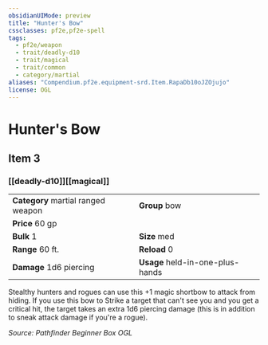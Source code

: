 ```yaml
---
obsidianUIMode: preview
title: "Hunter's Bow"
cssclasses: pf2e,pf2e-spell
tags:
  - pf2e/weapon
  - trait/deadly-d10
  - trait/magical
  - trait/common
  - category/martial
aliases: "Compendium.pf2e.equipment-srd.Item.RapaDb10oJZOjujo"
license: OGL
---
```

# Hunter's Bow
## Item 3
### [[deadly-d10]][[magical]]

|  |  |
| -- | -- |
| **Category** martial ranged weapon | **Group** bow |
| **Price** 60 gp |  |
| **Bulk** 1 | **Size** med |
|**Range** 60 ft.| **Reload** 0|
| **Damage** 1d6 piercing  | **Usage** held-in-one-plus-hands |



Stealthy hunters and rogues can use this +1 magic shortbow to attack from hiding. If you use this bow to Strike a target that can't see you and you get a critical hit, the target takes an extra 1d6 piercing damage (this is in addition to sneak attack damage if you're a rogue).

*Source: Pathfinder Beginner Box*
*OGL*